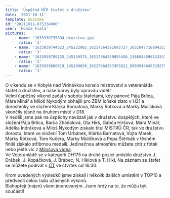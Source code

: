 ```yaml
---
title: 'Úspěšná MČR štafet a družstev'
date: '2021-10-11'
template: novinka
id: '20211011-075334000'
user: 'Honza Fiala'
pictures:
    - name: '1633930735894_druzstva.jpg'
      ratio: '3'
    - name: '1633939744523_245222982_10217564361695727_2632047718894322948_n.jpg'
      ratio: '3'
    - name: '1633939789125_245139574_10217564350855456_1386944596133341512_n.jpg'
      ratio: '3'
    - name: '1633939808819_245190030_10217564357455621_8903944649319275423_n.jpg'
      ratio: '3'
---
```

O víkendu se v Kobylé nad Vidnávkou konalo mistrovství a veteraniáda štafet a družstev, a naše barvy byly opravdu vidět!  
Velmi úspěšný víkend začal v sobotu štafetami, kdy pánové Pája Brlica, Mára Minář a Miloš Nykodým obhájili pro ZBM loňské zlato v H21 a dorostenky ve složení Klárka Barnatová, Marky Rotková a Marky Mulíčková skončily těsně na druhém místě v D18.  
V neděli jsme pak na úspěchy navázali jak v družstvu dospělých, které ve složení Pája Brlica, Barča Zháňalová, Ota Hirš, Gabča Hiršová, Mára Minář, Adélka Indráková a Miloš Nykodým získalo titul MISTRŮ ČR, tak ve družstvu dorostu, které ve složení Tom Urbánek, Klárka Barnatová, Vojta Marek, Marky Rotková, Tom Kučera, Marky Mulíčková a Pepa Štěrbák v těsném finiši získalo stříbrnou medaili. Jedinečnou atmosféru můžete cítit z fotek nebo ještě víc z [Milošova videa](https://www.youtube.com/watch?v=lFk-YrwfSSM&amp;ab_channel=Milo%C5%A1Nykod%C3%BDm).  
Ve Veteraniádě se v kategorii DH175 na druhé pozici umístilo družstvo J. Drábek, J. Kopáčková, J. Brabec, N. Hiklová a T. Hikl.
Na záznam ze štafet se můžete podívat v [ČT](https://www.ceskatelevize.cz/.../421232401282002-m-cr.../) ve čtvrtek od 16:30.

Krom uvedených výsledků jsme získali i několik dalších umístění v TOP10 a předvedli celou řadu úžasných výkonů.  
Blahopřeji (nejen) všem jmenovaným. Jsem hrdý na to, že můžu být součástí!
